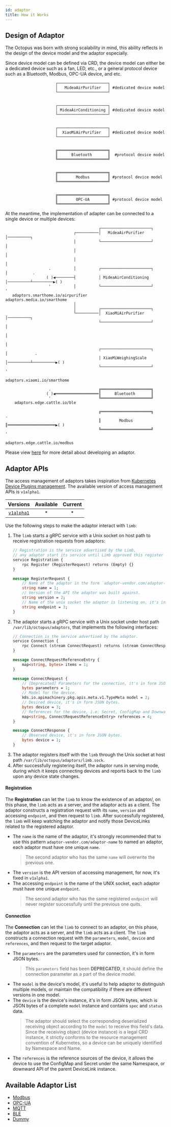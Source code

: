 ```yaml
---
id: adaptor
title: How it Works
---
```


## Design of Adaptor

The Octopus was born with strong scalability in mind, this ability reflects in the design of the device model and the adaptor especially.

Since device model can be defined via CRD, the device model can either be a dedicated device such as a fan, LED, etc., or a general protocol device such as a Bluetooth, Modbus, OPC-UA device, and etc.

```text
                      ┌──────────────────────┐
                      │   MideaAirPurifier   │ #dedicated device model
                      └──────────────────────┘
                                                     
                                                     
                      ┌──────────────────────┐
                      │ MideaAirConditioning │ #dedicated device model
                      └──────────────────────┘
                                             
                                             
                      ┌──────────────────────┐
                      │  XiaoMiAirPurifier   │ #dedicated device model
                      └──────────────────────┘
                                             

                      ╔══════════════════════╗
                      ║      Bluetooth       ║  #protocol device model
                      ╚══════════════════════╝

                                             
                      ╔══════════════════════╗
                      ║        Modbus        ║ #protocol device model
                      ╚══════════════════════╝

                                             
                      ╔══════════════════════╗
                      ║        OPC-UA        ║ #protocol device model
                      ╚══════════════════════╝
```

At the meantime, the implementation of adapter can be connected to a single device or multiple devices:

```text
                                         ┌──────────────────────┐                                           
                              ┌──────────│   MideaAirPurifier   │──────────┐                                
                              │          └──────────────────────┘          │                                
                              │                                            │                                
                              │                                            │                                
                   .          │          ┌──────────────────────┐          │           .                    
                  ( )◀────────┤          │ MideaAirConditioning │──────────┴─────────▶( )                   
                   '          │          └──────────────────────┘                      '                    
   adaptors.smarthome.io/airpurifier                                      adaptors.media.io/smarthome       
                              │                                                                             
                              │          ┌──────────────────────┐                                           
                              └──────────│  XiaoMiAirPurifier   │──────────┐                                
                                         └──────────────────────┘          │                                
                                                                           │                                
                                                                           │                                
                                         ┌──────────────────────┐          │            .                   
                                         │ XiaoMiWeighingScale  │──────────┴──────────▶( )                  
                                         └──────────────────────┘                       '                   
                                                                          adaptors.xiaomi.io/smarthome      
                                                                                                            
                   .                     ╔══════════════════════╗                                           
                  ( )◀═══════════════════║      Bluetooth       ║                                           
                   '                     ╚══════════════════════╝                                           
    adaptors.edge.cattle.io/ble                                                                       
                                                                                                            
                                         ╔══════════════════════╗                       .                   
                                         ║        Modbus        ║═════════════════════▶( )                  
                                         ╚══════════════════════╝                       '                   
                                                                         adaptors.edge.cattle.io/modbus     
```

Please view [here](../develop.md) for more detail about developing an adaptor.

## Adaptor APIs

The access management of adaptors takes inspiration from [Kubernetes Device Plugins management](https://kubernetes.io/docs/concepts/extend-kubernetes/compute-storage-net/device-plugins/). The available version of access management APIs is `v1alpha1`.

|  Versions | Available | Current |
|:---:|:---:|:---:|
|  [`v1alpha1`](./design_of_adaptor.md) | * | * |

Use the following steps to make the adaptor interact with `limb`:

1. The `limb` starts a gRPC service with a Unix socket on host path to receive registration requests from adaptors:
    ```proto
    // Registration is the service advertised by the Limb,
    // any adaptor start its service until Limb approved this register request.
    service Registration {
        rpc Register (RegisterRequest) returns (Empty) {}
    }
    
    message RegisterRequest {
        // Name of the adaptor in the form `adaptor-vendor.com/adaptor-name`.
        string name = 1;
        // Version of the API the adaptor was built against.
        string version = 2;
        // Name of the unix socket the adaptor is listening on, it's in the form `*.sock`.
        string endpoint = 3;
    }
    ```
1. The adaptor starts a gRPC service with a Unix socket under host path `/var/lib/octopus/adaptors`, that implements the following interfaces:
    ```proto
    // Connection is the service advertised by the adaptor.
    service Connection {
        rpc Connect (stream ConnectRequest) returns (stream ConnectResponse) {}
    }
    
    message ConnectRequestReferenceEntry {
        map<string, bytes> items = 1;
    }
    
    message ConnectRequest {
        // [Deprecated] Parameters for the connection, it's in form JSON bytes.
        bytes parameters = 1;
        // Model for the device.
        k8s.io.apimachinery.pkg.apis.meta.v1.TypeMeta model = 2;
        // Desired device, it's in form JSON bytes.
        bytes device = 3;
        // References for the device, i.e: Secret, ConfigMap and Downward API.
        map<string, ConnectRequestReferenceEntry> references = 4;
    }
    
    message ConnectResponse {
        // Observed device, it's in form JSON bytes.
        bytes device = 1;
    }
    ```
1. The adaptor registers itself with the `limb` through the Unix socket at host path `/var/lib/octopus/adaptors/limb.sock`.
1. After successfully registering itself, the adaptor runs in serving mode, during which it keeps connecting devices and reports back to the `limb` upon any device state changes.

#### Registration

The **Registration** can let the `limb` to know the existence of an adaptor/, on this phase, the `limb` acts as a server, and the adaptor acts as a client. The adaptor constructs a registration request with its `name`, `version` and accessing `endpoint`, and then request to `limb`. After successfully registered, the `limb` will keep watching the adaptor and notify those DeviceLinks related to the registered adaptor.

- The `name` is the name of the adaptor, it's strongly recommended that to use this pattern `adaptor-vendor.com/adaptor-name` to named an adaptor, each adaptor must have one unique `name`.
    > The second adaptor who has the same `name` will overwrite the previous one.
- The `version` is the API version of accessing management, for now, it's fixed in `v1alpha1`.
- The accessing `endpoint` is the name of the UNIX socket, each adaptor must have one unique `endpoint`. 
    > The second adaptor who has the same registered `endpoint` will never register successfully until the previous one quits.

#### Connection

The **Connection** can let the `limb` to connect to an adaptor, on this phase, the adaptor acts as a server, and the `limb` acts as a client. The `limb` constructs a connection request with the `parameters`, `model`, `device` and `references`, and then request to the target adaptor.

- The `parameters` are the parameters used for connection, it's in form JSON bytes.
    > This `parameters` field has been **DEPRECATED**, it should define the connection parameter as a part of the device model.
- The `model` is the device's model, it's useful to help adaptor to distinguish multiple models, or maintain the compatibility if there are different versions in one model.
- The `device` is the device's instance, it's in form JSON bytes, which is JSON bytes of a complete `model` instance and contains `spec` and `status` data.
    > The adaptor should select the corresponding deserialized receiving object according to the `model` to receive this field's data.
    > Since the receiving object (device instance) is a legal CRD instance, it strictly conforms to the resource management convention of Kubernetes, so a device can be uniquely identified by Namespace and Name.
- The `references` is the reference sources of the device, it allows the device to use the ConfigMap and Secret under the same Namespace, or downward API of the parent DeviceLink instance.

## Available Adaptor List

- [Modbus](/docs-octopus/docs/en/adaptors/modbus)
- [OPC-UA](/docs-octopus/docs/en/adaptors/opc-ua)
- [MQTT](/docs-octopus/docs/en/adaptors/mqtt)
- [BLE](/docs-octopus/docs/en/adaptors/ble)
- [Dummy](/docs-octopus/docs/en/adaptors/dummy)
